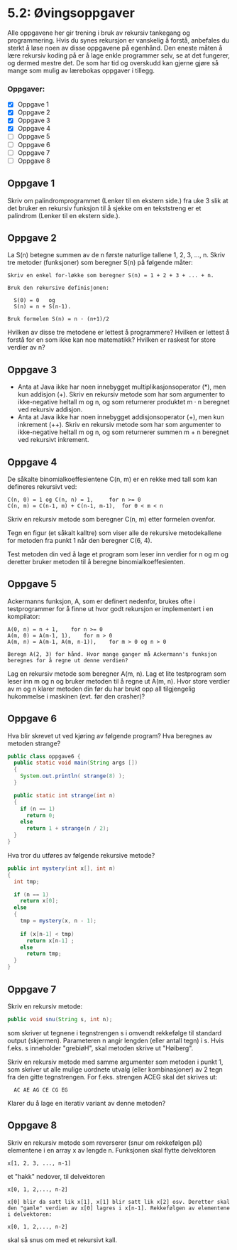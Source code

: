 # 5.2: Øvingsoppgaver

Alle oppgavene her gir trening i bruk av rekursiv tankegang og programmering. Hvis du synes rekursjon er vanskelig å forstå, anbefales du sterkt å løse noen av disse oppgavene på egenhånd. Den eneste måten å lære rekursiv koding på er å lage enkle programmer selv, se at det fungerer, og dermed mestre det. De som har tid og overskudd kan gjerne gjøre så mange som mulig av lærebokas oppgaver i tillegg.

### Oppgaver:
- [x] Oppgave 1
- [x] Oppgave 2
- [x] Oppgave 3
- [x] Oppgave 4
- [ ] Oppgave 5
- [ ] Oppgave 6
- [ ] Oppgave 7
- [ ] Oppgave 8

## Oppgave 1

Skriv om palindromprogrammet (Lenker til en ekstern side.) fra uke 3 slik at det bruker en rekursiv funksjon til å sjekke om en tekststreng er et palindrom (Lenker til en ekstern side.).

## Oppgave 2

La S(n) betegne summen av de n første naturlige tallene 1, 2, 3, ..., n. Skriv tre metoder (funksjoner) som beregner S(n) på følgende måter:

    Skriv en enkel for-løkke som beregner S(n) = 1 + 2 + 3 + ... + n.

    Bruk den rekursive definisjonen:

      S(0) = 0   og
      S(n) = n + S(n-1).

    Bruk formelen S(n) = n · (n+1)/2

Hvilken av disse tre metodene er lettest å programmere? Hvilken er lettest å forstå for en som ikke kan noe matematikk? Hvilken er raskest for store verdier av n?

## Oppgave 3

- Anta at Java ikke har noen innebygget multiplikasjonsoperator (*), men kun addisjon (+). Skriv en rekursiv metode som har som argumenter to ikke-negative heltall m og n, og som returnerer produktet m · n beregnet ved rekursiv addisjon.
- Anta at Java ikke har noen innebygget addisjonsoperator (+), men kun inkrement (++). Skriv en rekursiv metode som har som argumenter to ikke-negative heltall m og n, og som returnerer summen m + n beregnet ved rekursivt inkrement.

## Oppgave 4

De såkalte binomialkoeffesientene C(n, m) er en rekke med tall som kan defineres rekursivt ved:

    C(n, 0) = 1 og C(n, n) = 1, 	for n >= 0
    C(n, m) = C(n-1, m) + C(n-1, m-1), 	for 0 < m < n

Skriv en rekursiv metode som beregner C(n, m) etter formelen ovenfor.

Tegn en figur (et såkalt kalltre) som viser alle de rekursive metodekallene for metoden fra punkt 1 når den beregner C(6, 4).

Test metoden din ved å lage et program som leser inn verdier for n og m og deretter bruker metoden til å beregne binomialkoeffesienten.

## Oppgave 5

Ackermanns funksjon, A, som er definert nedenfor, brukes ofte i testprogrammer for å finne ut hvor godt rekursjon er implementert i en kompilator:

    A(0, n) = n + 1, 	for n >= 0
    A(m, 0) = A(m-1, 1), 	for m > 0
    A(m, n) = A(m-1, A(m, n-1)), 	for m > 0 og n > 0

    Beregn A(2, 3) for hånd. Hvor mange ganger må Ackermann's funksjon beregnes for å regne ut denne verdien?

Lag en rekursiv metode som beregner A(m, n). Lag et lite testprogram som leser inn m og n og bruker metoden til å regne ut A(m, n). Hvor store verdier av m og n klarer metoden din før du har brukt opp all tilgjengelig hukommelse i maskinen (evt. før den crasher)?

## Oppgave 6

Hva blir skrevet ut ved kjøring av følgende program? Hva beregnes av metoden strange?

```java
public class oppgave6 {
  public static void main(String args [])
  {
    System.out.println( strange(8) );
  }

  public static int strange(int n)
  { 
    if (n == 1) 
      return 0; 
    else 
      return 1 + strange(n / 2);
  }
}
```
Hva tror du utføres av følgende rekursive metode?

```java
public int mystery(int x[], int n) 
{ 
  int tmp; 

  if (n == 1) 
    return x[0]; 
  else 
  { 
    tmp = mystery(x, n - 1);
 
    if (x[n-1] < tmp) 
      return x[n-1] ; 
    else 
      return tmp; 
  }
}
```

## Oppgave 7

Skriv en rekursiv metode:

````java
public void snu(String s, int n);
````

som skriver ut tegnene i tegnstrengen s i omvendt rekkefølge til standard output (skjermen). Parameteren n angir lengden (eller antall tegn) i s. Hvis f.eks. s inneholder "grebiøH", skal metoden skrive ut "Høiberg".

Skriv en rekursiv metode med samme argumenter som metoden i punkt 1, som skriver ut alle mulige uordnete utvalg (eller kombinasjoner) av 2 tegn fra den gitte tegnstrengen. For f.eks. strengen ACEG skal det skrives ut:

      AC AE AG CE CG EG 

Klarer du å lage en iterativ variant av denne metoden?

## Oppgave 8

Skriv en rekursiv metode som reverserer (snur om rekkefølgen på) elementene i en array x av lengde n. Funksjonen skal flytte delvektoren

    x[1, 2, 3, ..., n-1]

et "hakk" nedover, til delvektoren

    x[0, 1, 2,..., n-2]

    x[0] blir da satt lik x[1], x[1] blir satt lik x[2] osv. Deretter skal den "gamle" verdien av x[0] lagres i x[n-1]. Rekkefølgen av elementene i delvektoren:

    x[0, 1, 2,..., n-2]

skal så snus om med et rekursivt kall.